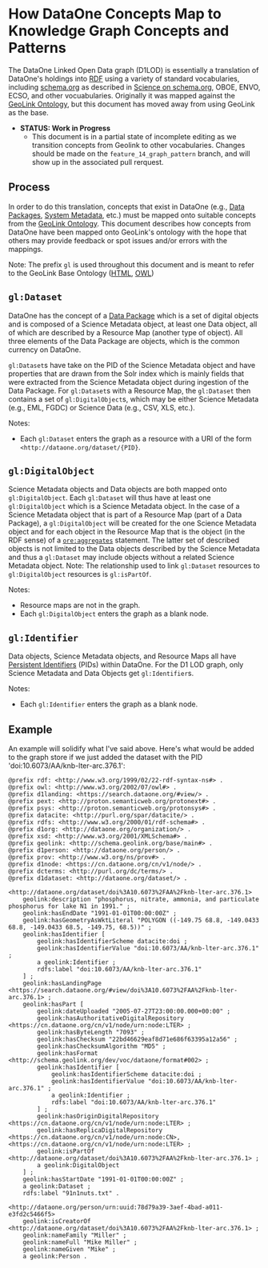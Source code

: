 # How DataOne Concepts Map to Knowledge Graph Concepts and Patterns

The DataOne Linked Open Data graph (D1LOD) is essentially a translation of DataOne's holdings into [RDF](http://www.w3.org/RDF/) using a variety of standard vocabularies, including [schema.org](https://schema.org) as described in [Science on schema.org](https://science-on-schema.org), OBOE, ENVO, ECSO, and other vocuabularies. Originally it was mapped against the [GeoLink Ontology](http://schema.geolink.org/), but this document has moved away from using GeoLink as the base.

- **STATUS: Work in Progress**
    - This document is in a partial state of incomplete editing as we transition concepts from Geolink to other vocabularies.  Changes should be made on the `feature_14_graph_pattern` branch, and will show up in the associated pull rerquest. 

## Process

In order to do this translation, concepts that exist in DataOne (e.g., [Data Packages](https://releases.dataone.org/online/api-documentation-v1.2.0/design/DataPackage.html), [System Metadata](https://releases.dataone.org/online/api-documentation-v1.2.0/design/SystemMetadata.html), etc.) must be mapped onto suitable concepts from the [GeoLink Ontology](http://schema.geolink.org/).
This document describes how concepts from DataOne have been mapped onto GeoLink's ontology with the hope that others may provide feedback or spot issues and/or errors with the mappings.

Note: The prefix `gl` is used throughout this document and is meant to refer to the GeoLink Base Ontology ([HTML](http://www.essepuntato.it/lode/http://schema.geolink.org/dev/view.owl), [OWL](http://schema.geolink.org/dev/view.owl))

## `gl:Dataset`

DataOne has the concept of a [Data Package](https://releases.dataone.org/online/api-documentation-v1.2.0/design/DataPackage.html) which is a set of digital objects and is composed of a Science Metadata object, at least one Data object, all of which are described by a Resource Map (another type of object). All three elements of the Data Package are objects, which is the common currency on DataOne.

`gl:Dataset`s have take on the PID of the Science Metadata object and have properties that are drawn from the Solr index which is mainly fields that were extracted from the Science Metadata object during ingestion of the Data Package. For `gl:Dataset`s with a Resource Map, the `gl:Dataset` then contains a set of `gl:DigitalObject`s, which may be either Science Metadata (e.g., EML, FGDC) or Science Data (e.g., CSV, XLS, etc.).

Notes:

- Each `gl:Dataset` enters the graph as a resource with a URI of the form `<http://dataone.org/dataset/{PID}`.

## `gl:DigitalObject`

Science Metadata objects and Data objects are both mapped onto `gl:DigitalObject`. Each `gl:Dataset` will thus have at least one `gl:DigitalObject` which is a Science Metadata object. In the case of a Science Metadata object that is part of a Resource Map (part of a Data Package), a `gl:DigitalObject` will be created for the one Science Metadata object and for each object in the Resource Map that is the object (in the RDF sense) of a [`ore:aggregates`](http://www.openarchives.org/ore/1.0/vocabulary#ore-aggregates) statement. The latter set of described objects is not limited to the Data objects described by the Science Metadata and thus a `gl:Dataset` may include objects without a related Science Metadata object. Note: The relationship used to link `gl:Dataset` resources to `gl:DigitalObject` resources is `gl:isPartOf`.

Notes:

- Resource maps are not in the graph.
- Each `gl:DigitalObject` enters the graph as a blank node.

## `gl:Identifier`

Data objects, Science Metadata objects, and Resource Maps all have [Persistent Identifiers](http://jenkins-1.dataone.org/jenkins/job/API%20Documentation%20-%20trunk/ws/api-documentation/build/html/design/PIDs.html) (PIDs) within DataOne. For the D1 LOD graph, only Science Metadata and Data Objects get `gl:Identifier`s.

Notes:

- Each `gl:Identifier` enters the graph as a blank node.

## Example

An example will solidify what I've said above. Here's what would be added to the graph store if we just added the dataset with the PID 'doi:10.6073/AA/knb-lter-arc.376.1':

```{ttl}
@prefix rdf: <http://www.w3.org/1999/02/22-rdf-syntax-ns#> .
@prefix owl: <http://www.w3.org/2002/07/owl#> .
@prefix d1landing: <https://search.dataone.org/#view/> .
@prefix pext: <http://proton.semanticweb.org/protonext#> .
@prefix psys: <http://proton.semanticweb.org/protonsys#> .
@prefix datacite: <http://purl.org/spar/datacite/> .
@prefix rdfs: <http://www.w3.org/2000/01/rdf-schema#> .
@prefix d1org: <http://dataone.org/organization/> .
@prefix xsd: <http://www.w3.org/2001/XMLSchema#> .
@prefix geolink: <http://schema.geolink.org/base/main#> .
@prefix d1person: <http://dataone.org/person/> .
@prefix prov: <http://www.w3.org/ns/prov#> .
@prefix d1node: <https://cn.dataone.org/cn/v1/node/> .
@prefix dcterms: <http://purl.org/dc/terms/> .
@prefix d1dataset: <http://dataone.org/dataset/> .

<http://dataone.org/dataset/doi%3A10.6073%2FAA%2Fknb-lter-arc.376.1>
    geolink:description "phosphorus, nitrate, ammonia, and particulate phosphorus for lake N1 in 1991." ;
    geolink:hasEndDate "1991-01-01T00:00:00Z" ;
    geolink:hasGeometryAsWktLiteral "POLYGON ((-149.75 68.8, -149.0433 68.8, -149.0433 68.5, -149.75, 68.5))" ;
    geolink:hasIdentifier [
        geolink:hasIdentifierScheme datacite:doi ;
        geolink:hasIdentifierValue "doi:10.6073/AA/knb-lter-arc.376.1" ;
        a geolink:Identifier ;
        rdfs:label "doi:10.6073/AA/knb-lter-arc.376.1"
    ] ;
    geolink:hasLandingPage <https://search.dataone.org/#view/doi%3A10.6073%2FAA%2Fknb-lter-arc.376.1> ;
    geolink:hasPart [
        geolink:dateUploaded "2005-07-27T23:00:00.000+00:00" ;
        geolink:hasAuthoritativeDigitalRepository <https://cn.dataone.org/cn/v1/node/urn:node:LTER> ;
        geolink:hasByteLength "7093" ;
        geolink:hasChecksum "22bd46629eaf8d71e686f63395a12a56" ;
        geolink:hasChecksumAlgorithm "MD5" ;
        geolink:hasFormat <http://schema.geolink.org/dev/voc/dataone/format#002> ;
        geolink:hasIdentifier [
            geolink:hasIdentifierScheme datacite:doi ;
            geolink:hasIdentifierValue "doi:10.6073/AA/knb-lter-arc.376.1" ;
            a geolink:Identifier ;
            rdfs:label "doi:10.6073/AA/knb-lter-arc.376.1"
        ] ;
        geolink:hasOriginDigitalRepository <https://cn.dataone.org/cn/v1/node/urn:node:LTER> ;
        geolink:hasReplicaDigitalRepository <https://cn.dataone.org/cn/v1/node/urn:node:CN>, <https://cn.dataone.org/cn/v1/node/urn:node:LTER> ;
        geolink:isPartOf <http://dataone.org/dataset/doi%3A10.6073%2FAA%2Fknb-lter-arc.376.1> ;
        a geolink:DigitalObject
    ] ;
    geolink:hasStartDate "1991-01-01T00:00:00Z" ;
    a geolink:Dataset ;
    rdfs:label "91n1nuts.txt" .

<http://dataone.org/person/urn:uuid:78d79a39-3aef-4bad-a011-e3fd2c5466f5>
    geolink:isCreatorOf <http://dataone.org/dataset/doi%3A10.6073%2FAA%2Fknb-lter-arc.376.1> ;
    geolink:nameFamily "Miller" ;
    geolink:nameFull "Mike Miller" ;
    geolink:nameGiven "Mike" ;
    a geolink:Person .
```
